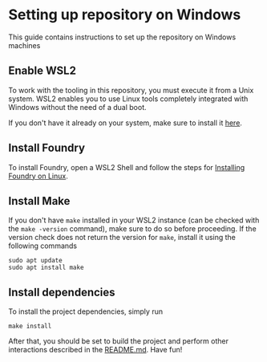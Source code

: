# Setting up repository on Windows
This guide contains instructions to set up the repository on Windows machines

## Enable WSL2

To work with the tooling in this repository, you must execute it from a Unix system. WSL2 enables you to use Linux tools completely integrated with Windows without the need of a dual boot.

If you don't have it already on your system, make sure to install it [here](https://docs.microsoft.com/en-us/windows/wsl/install).



## Install Foundry
To install Foundry, open a WSL2 Shell and follow the steps for [Installing Foundry on Linux](https://book.getfoundry.sh/getting-started/installation.html#on-linux-and-macos).

## Install Make
If you don't have `make` installed in your WSL2 instance (can be checked with the `make -version` command), make sure to do so before proceeding. If the version check does not return the version for `make`, install it using the following commands

````shell
sudo apt update
sudo apt install make
````

## Install dependencies
To install the project dependencies, simply run

````shell
make install
````

After that, you should be set to build the project and perform other interactions described in the [README.md](../README.md). Have fun!
